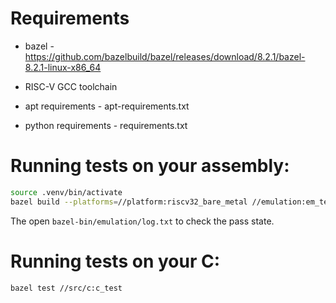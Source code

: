 # Requirements

- bazel - https://github.com/bazelbuild/bazel/releases/download/8.2.1/bazel-8.2.1-linux-x86_64

- RISC-V GCC toolchain

- apt requirements - apt-requirements.txt

- python requirements - requirements.txt

# Running tests on your assembly:

```sh
source .venv/bin/activate
bazel build --platforms=//platform:riscv32_bare_metal //emulation:em_test
```

The open `bazel-bin/emulation/log.txt` to check the pass state.

# Running tests on your C:

```sh
bazel test //src/c:c_test
```